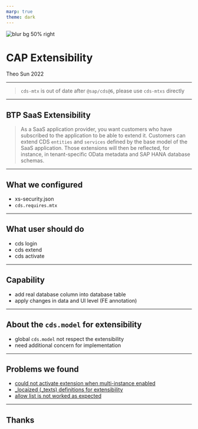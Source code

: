 ```yaml
---
marp: true
theme: dark
---
```


![blur bg 50% right](https://cap.cloud.sap/docs/assets/logos/cap.svg)

# CAP Extensibility

Theo Sun
2022

---

> `cds-mtx` is out of date after `@sap/cds@6`, please use `cds-mtxs` directly

---

## BTP SaaS Extensibility

> As a SaaS application provider, you want customers who have subscribed to the application to be able to extend it. Customers can extend CDS `entities` and `services` defined by the base model of the SaaS application. Those extensions will then be reflected, for instance, in tenant-specific OData metadata and SAP HANA database schemas.

---

## What we configured

- xs-security.json
- `cds.requires.mtx`

---

## What user should do

- cds login
- cds extend
- cds activate

---

## Capability

- add real database column into database table
- apply changes in data and UI level (FE annotation)

---

## About the `cds.model` for extensibility

- global `cds.model` not respect the extensibility
- need additional concern for implementation

---

## Problems we found

- [could not activate extension when multi-instance enabled](https://github.tools.sap/cap/issues/issues/12181)
- [\_locaized (\_texts) definitions for extensibility](<![](https://github.tools.sap/cap/issues/issues/11987)>)
- [allow list is not worked as expected](https://sap.stackenterprise.co/questions/15212/15226)

---

## Thanks
